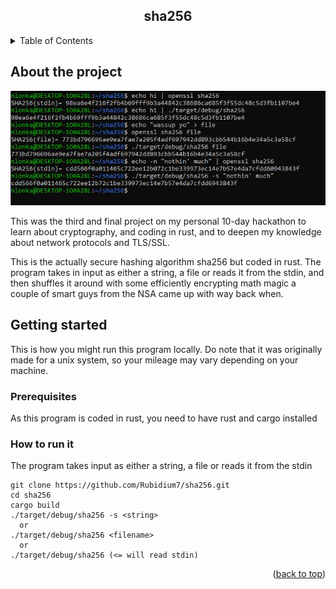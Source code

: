<a id="readme-top"></a>

<div align="center">
  <h2 align="center">sha256</h3>
</div>

<details>
  <summary>Table of Contents</summary>
  <ol>
    <li>
      <a href="#about-the-project">About the project</a>
    </li>
    <li>
      <a href="#getting-started">Getting started</a>
      <ul>
        <li><a href="#prerequisites">Prerequisites</a></li>
        <li><a href="#how-to-run-it">How to run it</a></li>
      </ul>
    </li>
    <!--<li><a href="#roadmap">Roadmap</a></li>-->
  </ol>
</details>



<!-- ABOUT THE PROJECT -->
## About the project

![product-screenshot](./screenshots/sha256.PNG)

This was the third and final project on my personal 10-day hackathon to learn about cryptography, and coding in rust, and to deepen my knowledge about network protocols and TLS/SSL.

This is the actually secure hashing algorithm sha256 but coded in rust. The program takes in input as either a string, a file or reads it from the stdin, and then shuffles it around with some efficiently encrypting math magic a couple of smart guys from the NSA came up with way back when.


<!-- GETTING STARTED -->
## Getting started

This is how you might run this program locally.
Do note that it was originally made for a unix system, so your mileage may vary depending on your machine. 

### Prerequisites

As this program is coded in rust, you need to have rust and cargo installed

### How to run it

The program takes input as either a string, a file or reads it from the stdin

```
git clone https://github.com/Rubidium7/sha256.git
cd sha256
cargo build
./target/debug/sha256 -s <string>
  or
./target/debug/sha256 <filename>
  or
./target/debug/sha256 (<= will read stdin) 
```

<!-- ROADMAP -->
<!--## Roadmap

- [ ] Feature 1
- [ ] Feature 2
- [ ] Feature 3
    - [ ] Nested Feature -->


<p align="right">(<a href="#readme-top">back to top</a>)</p>
